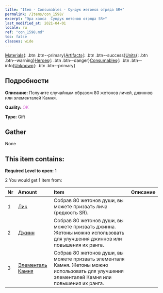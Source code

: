 ```yaml
---
title: "Item - Consumables - Сундук жетонов отряда SR+"
permalink: /Items/con_1598/
excerpt: "Эра хаоса  Сундук жетонов отряда SR+"
last_modified_at: 2021-04-01
locale: ru
ref: "con_1598.md"
toc: false
classes: wide
---
```

 [Materials](/ru/Items/){: .btn .btn--primary}[Artifacts](/ru/Items/Artifacts/){: .btn .btn--success}[Units](/ru/Items/Units/){: .btn .btn--warning}[Heroes](/ru/Items/Heroes/){: .btn .btn--danger}[Consumables](/ru/Items/Consumables/){: .btn .btn--info}[Unknown](/ru/Items/Unknown/){: .btn .btn--primary}

## Подробности
 **Описание:** Получите случайным образом 80 жетонов личей, джиннов или элементалей Камня.

 **Quality:** <span style="color: #DA70D6">OK</span>

 **Type:** Gift

## Gather

  None

## This item contains:

 **Required Level to open:** 1

 2 You would get **1** item  from:

  | Nr | Amount |     Item    | Описание |
  |:---|:-------|:------------|:-----------:|
  | 1 | [Лич](/ru/Items/unt_212/) | Собрав 80 жетонов души, вы можете призвать лича (редкость SR). | 
  | 2 | [Джинн](/ru/Items/unt_239/) | Собрав 80 жетонов души, вы можете призвать джинна. Жетоны можно использовать для улучшения джиннов или повышения их ранга. | 
  | 3 | [Элементаль Камня](/ru/Items/unt_266/) | Собрав 80 жетонов души, вы можете призвать элементаля Камня. Жетоны можно использовать для улучшения элементалей Камня или повышения их ранга. | 
